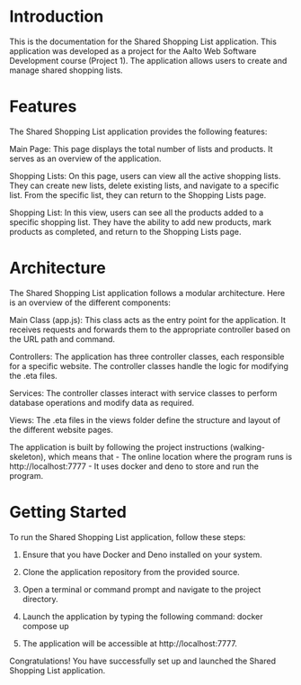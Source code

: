 
# Introduction
This is the documentation for the Shared Shopping List application. This application was developed as a project for the Aalto Web Software Development course (Project 1). The application allows users to create and manage shared shopping lists.

# Features
The Shared Shopping List application provides the following features:

Main Page: This page displays the total number of lists and products. It serves as an overview of the application.

Shopping Lists: On this page, users can view all the active shopping lists. They can create new lists, delete existing lists, and navigate to a specific list. From the specific list, they can return to the Shopping Lists page.

Shopping List: In this view, users can see all the products added to a specific shopping list. They have the ability to add new products, mark products as completed, and return to the Shopping Lists page.


# Architecture
The Shared Shopping List application follows a modular architecture. Here is an overview of the different components:

Main Class (app.js): This class acts as the entry point for the application. It receives requests and forwards them to the appropriate controller based on the URL path and command.

Controllers: The application has three controller classes, each responsible for a specific website. The controller classes handle the logic for modifying the .eta files.

Services: The controller classes interact with service classes to perform database operations and modify data as required.

Views: The .eta files in the views folder define the structure and layout of the different website pages.

The application is built by following the project instructions (walking-skeleton), which means that
    - The online location where the program runs is http://localhost:7777
    - It uses docker and deno to store and run the program.


# Getting Started
To run the Shared Shopping List application, follow these steps:

1. Ensure that you have Docker and Deno installed on your system.

2. Clone the application repository from the provided source.

3. Open a terminal or command prompt and navigate to the project directory.

4. Launch the application by typing the following command: docker compose up

5. The application will be accessible at http://localhost:7777.


Congratulations! You have successfully set up and launched the Shared Shopping List application.

